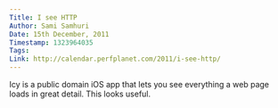 ```yaml
---
Title: I see HTTP
Author: Sami Samhuri
Date: 15th December, 2011
Timestamp: 1323964035
Tags: 
Link: http://calendar.perfplanet.com/2011/i-see-http/
---
```


Icy is a public domain iOS app that lets you see everything a web page
loads in great detail. This looks useful.

